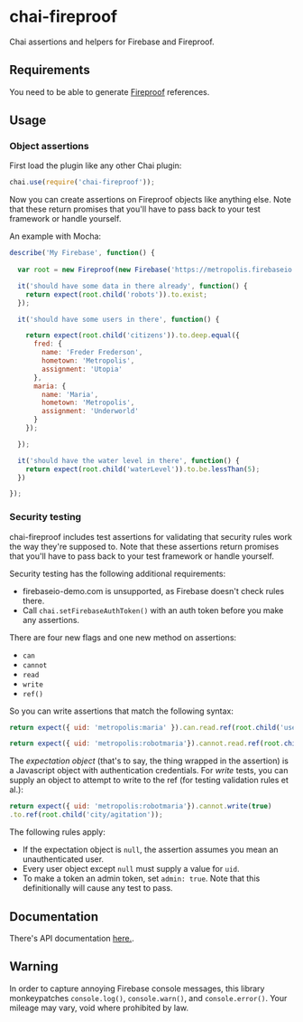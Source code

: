 chai-fireproof
==============

Chai assertions and helpers for Firebase and Fireproof.

## Requirements
You need to be able to generate [Fireproof](https://github.com/casetext/fireproof) references.

## Usage

### Object assertions

First load the plugin like any other Chai plugin:

```javascript
chai.use(require('chai-fireproof'));
```

Now you can create assertions on Fireproof objects like anything else.
Note that these return promises that you'll have to pass back to your test framework
or handle yourself.

An example with Mocha:
```javascript
describe('My Firebase', function() {
  
  var root = new Fireproof(new Firebase('https://metropolis.firebaseio.com'));

  it('should have some data in there already', function() {
    return expect(root.child('robots')).to.exist;
  });

  it('should have some users in there', function() {

    return expect(root.child('citizens')).to.deep.equal({
      fred: {
        name: 'Freder Frederson',
        hometown: 'Metropolis',
        assignment: 'Utopia'
      },
      maria: {
        name: 'Maria',
        hometown: 'Metropolis',
        assignment: 'Underworld'
      }
    });

  });

  it('should have the water level in there', function() {
    return expect(root.child('waterLevel')).to.be.lessThan(5);
  })

});
```

### Security testing

chai-fireproof includes test assertions for validating that security rules work
the way they're supposed to. Note that these assertions return promises that
you'll have to pass back to your test framework or handle yourself.

Security testing has the following additional requirements:
- firebaseio-demo.com is unsupported, as Firebase doesn't check rules there.
- Call ```chai.setFirebaseAuthToken()``` with an auth token before you make any assertions.

There are four new flags and one new method on assertions:
- ```can```
- ```cannot```
- ```read```
- ```write```
- ```ref()```

So you can write assertions that match the following syntax: 

```javascript
return expect({ uid: 'metropolis:maria' }).can.read.ref(root.child('users/maria'));
```

```javascript
return expect({ uid: 'metropolis:robotmaria'}).cannot.read.ref(root.child('users/maria'));
```

The _expectation object_ (that's to say, the thing wrapped in the assertion) is a
Javascript object with authentication credentials. For _write_ tests, you can supply
an object to attempt to write to the ref (for testing validation rules et al.):

```javascript
return expect({ uid: 'metropolis:robotmaria'}).cannot.write(true)
.to.ref(root.child('city/agitation'));
```

The following rules apply:
- If the expectation object is ```null```, the assertion assumes you mean an unauthenticated user.
- Every user object except ```null``` must supply a value for ```uid```.
- To make a token an admin token, set ```admin: true```. Note that this definitionally will cause
any test to pass.


## Documentation
There's API documentation [here.](https://github.com/casetext/chai-fireproof/blob/master/api.md).

## Warning

In order to capture annoying Firebase console messages, this library monkeypatches
```console.log()```, ```console.warn()```, and ```console.error()```. Your
mileage may vary, void where prohibited by law.
